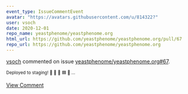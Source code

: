 ```yaml
---
event_type: IssueCommentEvent
avatar: "https://avatars.githubusercontent.com/u/814322?"
user: vsoch
date: 2020-12-01
repo_name: yeastphenome/yeastphenome.org
html_url: https://github.com/yeastphenome/yeastphenome.org/pull/67
repo_url: https://github.com/yeastphenome/yeastphenome.org
---
```


<a href='https://github.com/vsoch' target='_blank'>vsoch</a> commented on issue <a href='https://github.com/yeastphenome/yeastphenome.org/pull/67' target='_blank'>yeastphenome/yeastphenome.org#67</a>.

<small>Deployed to staging! :blue_book: :blue_car: :blue_heart: :blue_square: :large_blue_circle: ...</small>

<a href='https://github.com/yeastphenome/yeastphenome.org/pull/67' target='_blank'>View Comment</a>